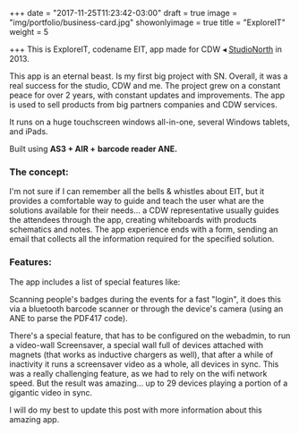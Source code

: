 +++
date = "2017-11-25T11:23:42-03:00"
draft = true
image = "img/portfolio/business-card.jpg"
showonlyimage = true
title = "ExploreIT"
weight = 5

+++
This is ExploreIT, codename EIT, app made for CDW ◂ [StudioNorth](http://www.studionorth.com/ "StudioNorth website") in 2013.  <!--more-->

This app is an eternal beast. Is my first big project with SN. Overall, it was a real success for the studio, CDW and me. The project grew on a constant peace for over 2 years, with constant updates and improvements. The app is used to sell products from big partners companies and CDW services.

It runs on a huge touchscreen windows all-in-one, several Windows tablets, and iPads.

Built using **AS3 + AIR +** **barcode reader ANE.**

### The concept:

I'm not sure if I can remember all the bells & whistles about EIT, but it provides a comfortable way to guide and teach the user what are the solutions available for their needs... a CDW representative usually guides the attendees through the app, creating whiteboards with products schematics and notes. The app experience ends with a form, sending an email that collects all the information required for the specified solution.

### Features:

The app includes a list of special features like:

Scanning people's badges during the events for a fast "login", it does this via a bluetooth barcode scanner or through the device's camera (using an ANE to parse the PDF417 code).

There's a special feature, that has to be configured on the webadmin, to run a video-wall Screensaver, a special wall full of devices attached with magnets (that works as inductive chargers as well), that after a while of inactivity it runs a screensaver video as a whole, all devices in sync. This was a really challenging feature, as we had to rely on the wifi network speed. But the result was amazing... up to 29 devices playing a portion of a gigantic video in sync.

I will do my best to update this post with more information about this amazing app.